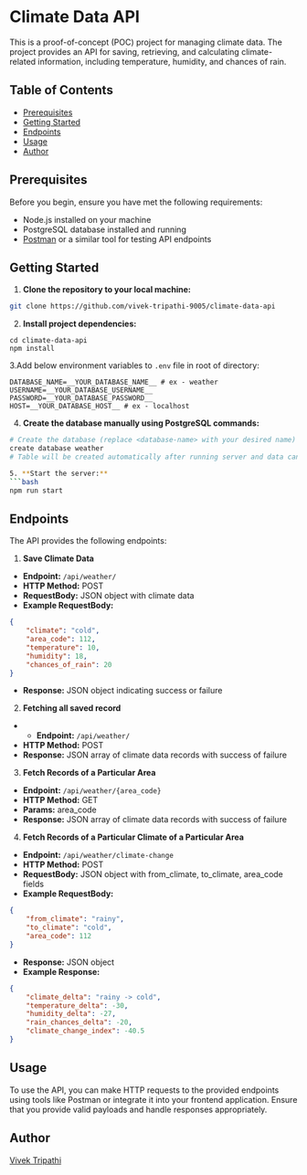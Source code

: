 # Climate Data API

This is a proof-of-concept (POC) project for managing climate data. The project provides an API for saving, retrieving, and calculating climate-related information, including temperature, humidity, and chances of rain.

## Table of Contents

- [Prerequisites](#prerequisites)
- [Getting Started](#getting-started)
- [Endpoints](#endpoints)
- [Usage](#usage)
- [Author](#author)

## Prerequisites

Before you begin, ensure you have met the following requirements:

- Node.js installed on your machine
- PostgreSQL database installed and running
- [Postman](https://www.postman.com/) or a similar tool for testing API endpoints

## Getting Started

1. **Clone the repository to your local machine:**
```bash
git clone https://github.com/vivek-tripathi-9005/climate-data-api
```

2. **Install project dependencies:**
```
cd climate-data-api
npm install
```
3.Add below environment variables to `.env` file in root of directory: 
```env
DATABASE_NAME=__YOUR_DATABASE_NAME__ # ex - weather
USERNAME=__YOUR_DATABASE_USERNAME__ 
PASSWORD=__YOUR_DATABASE_PASSWORD__
HOST=__YOUR_DATABASE_HOST__ # ex - localhost
```

4. **Create the database manually using PostgreSQL commands:**
```bash
# Create the database (replace <database-name> with your desired name)
create database weather
# Table will be created automatically after running server and data can inserted inside the databse using `rotes`

5. **Start the server:**
```bash
npm run start
```


## Endpoints
The API provides the following endpoints:

1. **Save Climate Data**
- **Endpoint:** `/api/weather/`
- **HTTP Method:** POST
- **RequestBody:** JSON object with climate data
- **Example RequestBody:**
```json
{
    "climate": "cold",
    "area_code": 112,
    "temperature": 10,
    "humidity": 18,
    "chances_of_rain": 20
}
```
-  **Response:** JSON object indicating success or failure

2. **Fetching all saved record**
- - **Endpoint:** `/api/weather/`
- **HTTP Method:** POST
- **Response:** JSON array of climate data records with success of failure

3. **Fetch Records of a Particular Area**
- **Endpoint:** `/api/weather/{area_code}`
- **HTTP Method:** GET
- **Params:** area_code
- **Response:** JSON array of climate data records with success of failure

4. **Fetch Records of a Particular Climate of a Particular Area**
- **Endpoint:** `/api/weather/climate-change`
- **HTTP Method:** POST
- **RequestBody:** JSON object with from_climate, to_climate, area_code fields
- **Example RequestBody:**
```json
{
    "from_climate": "rainy",
    "to_climate": "cold",
    "area_code": 112
}
```
- **Response:** JSON object
- **Example Response:**
```json
{
    "climate_delta": "rainy -> cold",
    "temperature_delta": -30,
    "humidity_delta": -27,
    "rain_chances_delta": -20,
    "climate_change_index": -40.5
}
```

## Usage
To use the API, you can make HTTP requests to the provided endpoints using tools like Postman or integrate it into your frontend application. Ensure that you provide valid payloads and handle responses appropriately.

## Author
[Vivek Tripathi](https://github.com/vivek-tripathi-9005)